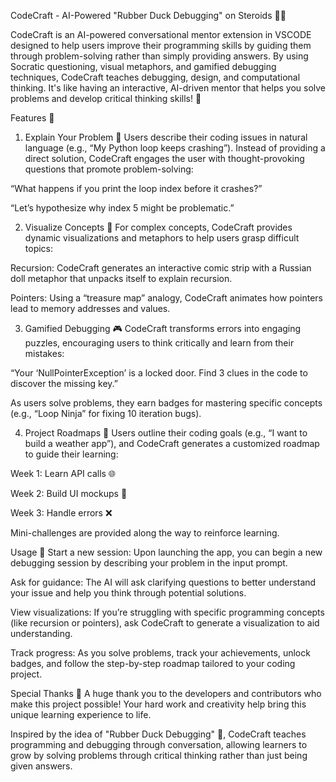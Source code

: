 CodeCraft - AI-Powered "Rubber Duck Debugging" on Steroids 🦆💡

CodeCraft is an AI-powered conversational mentor extension in VSCODE designed to help users improve their programming skills by guiding them through problem-solving rather than simply providing answers. By using Socratic questioning, visual metaphors, and gamified debugging techniques, CodeCraft teaches debugging, design, and computational thinking. It's like having an interactive, AI-driven mentor that helps you solve problems and develop critical thinking skills! 🧠

Features 🌟
1. Explain Your Problem 🤔
Users describe their coding issues in natural language (e.g., “My Python loop keeps crashing”). Instead of providing a direct solution, CodeCraft engages the user with thought-provoking questions that promote problem-solving:

“What happens if you print the loop index before it crashes?”

“Let’s hypothesize why index 5 might be problematic.”

2. Visualize Concepts 🌈
For complex concepts, CodeCraft provides dynamic visualizations and metaphors to help users grasp difficult topics:

Recursion: CodeCraft generates an interactive comic strip with a Russian doll metaphor that unpacks itself to explain recursion.

Pointers: Using a “treasure map” analogy, CodeCraft animates how pointers lead to memory addresses and values.

3. Gamified Debugging 🎮
CodeCraft transforms errors into engaging puzzles, encouraging users to think critically and learn from their mistakes:

“Your ‘NullPointerException’ is a locked door. Find 3 clues in the code to discover the missing key.”

As users solve problems, they earn badges for mastering specific concepts (e.g., “Loop Ninja” for fixing 10 iteration bugs).

4. Project Roadmaps 📅
Users outline their coding goals (e.g., “I want to build a weather app”), and CodeCraft generates a customized roadmap to guide their learning:

Week 1: Learn API calls 🌐

Week 2: Build UI mockups 📱

Week 3: Handle errors ❌

Mini-challenges are provided along the way to reinforce learning.

Usage 🚀
Start a new session: Upon launching the app, you can begin a new debugging session by describing your problem in the input prompt.

Ask for guidance: The AI will ask clarifying questions to better understand your issue and help you think through potential solutions.

View visualizations: If you’re struggling with specific programming concepts (like recursion or pointers), ask CodeCraft to generate a visualization to aid understanding.

Track progress: As you solve problems, track your achievements, unlock badges, and follow the step-by-step roadmap tailored to your coding project.

Special Thanks 🙏
A huge thank you to the developers and contributors who make this project possible! Your hard work and creativity help bring this unique learning experience to life.

Inspired by the idea of "Rubber Duck Debugging" 🦆, CodeCraft teaches programming and debugging through conversation, allowing learners to grow by solving problems through critical thinking rather than just being given answers.




